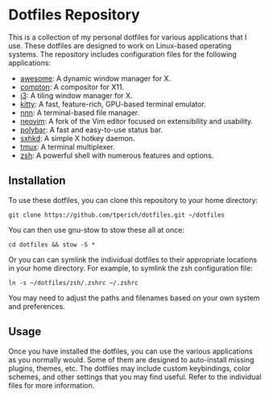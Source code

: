 # Dotfiles Repository

This is a collection of my personal dotfiles for various applications that I use. These dotfiles are designed to work on Linux-based operating systems. The repository includes configuration files for the following applications:

- [awesome](https://awesomewm.org/): A dynamic window manager for X.
- [compton](https://github.com/chjj/compton): A compositor for X11.
- [i3](https://i3wm.org/): A tiling window manager for X.
- [kitty](https://sw.kovidgoyal.net/kitty/): A fast, feature-rich, GPU-based terminal emulator.
- [nnn](https://github.com/jarun/nnn): A terminal-based file manager.
- [neovim](https://neovim.io/): A fork of the Vim editor focused on extensibility and usability.
- [polybar](https://github.com/polybar/polybar): A fast and easy-to-use status bar.
- [sxhkd](https://github.com/baskerville/sxhkd): A simple X hotkey daemon.
- [tmux](https://github.com/tmux/tmux/wiki): A terminal multiplexer.
- [zsh](https://www.zsh.org/): A powerful shell with numerous features and options.

## Installation

To use these dotfiles, you can clone this repository to your home directory:

```
git clone https://github.com/tperich/dotfiles.git ~/dotfiles
```

You can then use gnu-stow to stow these all at once:
```
cd dotfiles && stow -S *
```

Or you can can symlink the individual dotfiles to their appropriate locations in your home directory. For example, to symlink the zsh configuration file:

```
ln -s ~/dotfiles/zsh/.zshrc ~/.zshrc
```

You may need to adjust the paths and filenames based on your own system and preferences.

## Usage

Once you have installed the dotfiles, you can use the various applications as you normally would. Some of them are designed to auto-install missing plugins, themes, etc. The dotfiles may include custom keybindings, color schemes, and other settings that you may find useful. Refer to the individual files for more information.
